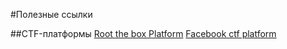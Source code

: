 #Полезные ссылки

##CTF-платформы
[Root the box Platform](https://github.com/moloch--/RootTheBox)
[Facebook ctf platform](https://github.com/facebookarchive/fbctf)
